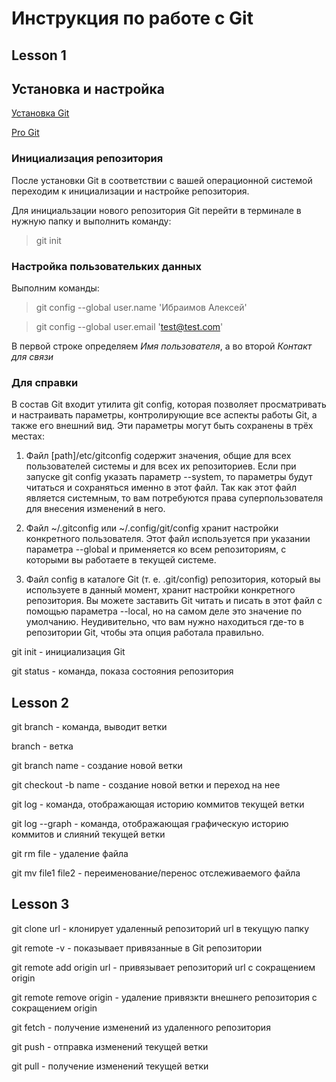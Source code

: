 # Инструкция по работе с Git

## Lesson 1

## Установка и настройка

[Установка Git](https://git-scm.com/downloads "Официальный сайт")

[Pro Git](https://git-scm.com/book/ru/v2 "The entire Pro Git book written by Scott Chacon and Ben Straub is available to read online for free.")

### Инициализация репозитория

После установки Git в соответствии с вашей операционной системой переходим к инициализации и настройке репозитория.

Для инициальзации нового репозитория Git перейти в терминале в нужную папку и выполнить команду:

> git init

### Настройка пользовательких данных

Выполним команды:

> git config --global user.name 'Ибраимов Алексей'

> git config --global user.email 'test@test.com'

В первой строке определяем *Имя пользователя*, а во второй *Контакт для связи*

### Для справки

В состав Git входит утилита git config, которая позволяет просматривать и настраивать параметры, контролирующие все аспекты работы Git, а также его внешний вид. Эти параметры могут быть сохранены в трёх местах:

1. Файл [path]/etc/gitconfig содержит значения, общие для всех пользователей системы и для всех их репозиториев. Если при запуске git config указать параметр --system, то параметры будут читаться и сохраняться именно в этот файл. Так как этот файл является системным, то вам потребуются права суперпользователя для внесения изменений в него.

2. Файл ~/.gitconfig или ~/.config/git/config хранит настройки конкретного пользователя. Этот файл используется при указании параметра --global и применяется ко всем репозиториям, с которыми вы работаете в текущей системе.

3. Файл config в каталоге Git (т. е. .git/config) репозитория, который вы используете в данный момент, хранит настройки конкретного репозитория. Вы можете заставить Git читать и писать в этот файл с помощью параметра --local, но на самом деле это значение по умолчанию. Неудивительно, что вам нужно находиться где-то в репозитории Git, чтобы эта опция работала правильно.

git init - инициализация Git

git status - команда, показа состояния репозитория 

## Lesson 2

git branch - команда, выводит ветки

branch - ветка

git branch name - создание новой ветки

git checkout -b name - создание новой ветки и переход на нее

git log - команда, отображающая историю коммитов текущей ветки

git log --graph - команда, отображающая графическую историю коммитов и слияний текущей ветки

git rm file - удаление файла

git mv file1 file2 - переименование/перенос отслеживаемого файла 

## Lesson 3

git clone url - клонирует удаленный репозиторий url в текущую папку

git remote -v - показывает привязанные в Git репозитории

git remote add origin url - привязывает репозиторий url с сокращением origin

git remote remove origin - удаление привязкти внешнего репозитория  с сокращением origin

git fetch - получение изменений из удаленного репозитория

git push - отправка изменений текущей ветки

git pull - получение изменений текущей ветки

